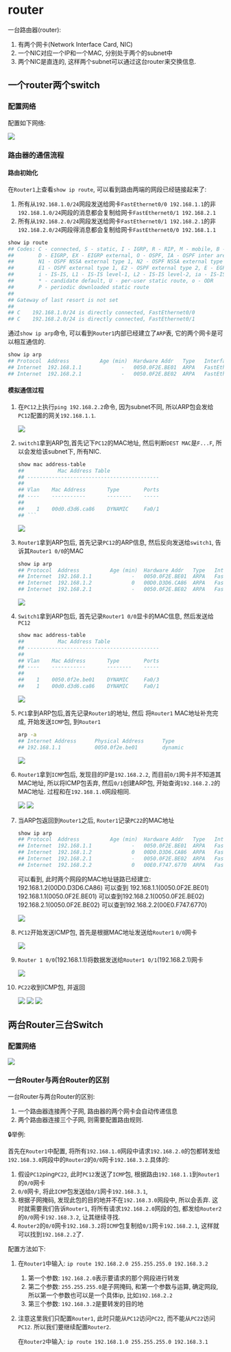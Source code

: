 # router

一台路由器(router):

1. 有两个网卡(Network Interface Card, NIC)
2. 一个NIC对应一个IP和一个MAC, 分别处于两个的subnet中
3. 两个NIC是直连的, 这样两个subnet可以通过这台router来交换信息.


## 一个router两个switch

### 配置网络

配置如下网络:

![](./router/0.png)

### 路由器的通信流程

#### 路由初始化

在`Router1`上查看`show ip route`, 可以看到路由两端的网段已经链接起来了:

1. 所有从`192.168.1.0/24`网段发送给网卡`FastEthernet0/0 192.168.1.1`的非`192.168.1.0/24`网段的消息都会复制给网卡`FastEthernet0/1 192.168.2.1`
2. 所有从`192.168.2.0/24`网段发送给网卡`FastEthernet0/1 192.168.2.1`的非`192.168.2.0/24`网段得消息都会复制给网卡`FastEthernet0/0 192.168.1.1`

```sh
show ip route
## Codes: C - connected, S - static, I - IGRP, R - RIP, M - mobile, B - BGP
##        D - EIGRP, EX - EIGRP external, O - OSPF, IA - OSPF inter area
##        N1 - OSPF NSSA external type 1, N2 - OSPF NSSA external type 2
##        E1 - OSPF external type 1, E2 - OSPF external type 2, E - EGP
##        i - IS-IS, L1 - IS-IS level-1, L2 - IS-IS level-2, ia - IS-IS inter area
##        * - candidate default, U - per-user static route, o - ODR
##        P - periodic downloaded static route
## 
## Gateway of last resort is not set
## 
## C    192.168.1.0/24 is directly connected, FastEthernet0/0
## C    192.168.2.0/24 is directly connected, FastEthernet0/1
```

通过`show ip arp`命令, 可以看到`Router1`内部已经建立了`ARP`表, 它的两个网卡是可以相互通信的.

```sh
show ip arp
## Protocol  Address          Age (min)  Hardware Addr   Type   Interface
## Internet  192.168.1.1             -   0050.0F2E.BE01  ARPA   FastEthernet0/0
## Internet  192.168.2.1             -   0050.0F2E.BE02  ARPA   FastEthernet0/1
```


#### 模拟通信过程

1. 在`PC12`上执行`ping 192.168.2.2`命令, 因为subnet不同, 所以ARP包会发给`PC12`配置的网关`192.168.1.1`.

    ![](./router/1.png)


2. `switch1`拿到ARP包,首先记下`PC12`的MAC地址, 然后判断`DEST MAC`是`F...F`, 所以会发给该subnet下, 所有NIC.

    ```sh
    show mac address-table 
    ##           Mac Address Table
    ## -------------------------------------------
    ## 
    ## Vlan    Mac Address       Type        Ports
    ## ----    -----------       --------    -----
    ## 
    ##    1    00d0.d3d6.ca86    DYNAMIC     Fa0/1
    ## ```
    ```

    ![](./router/2.png)

3. `Router1`拿到ARP包后, 首先记录`PC12`的ARP信息, 然后反向发送给`switch1`, 告诉其`Router1 0/0`的MAC

    ```sh
    show ip arp
    ## Protocol  Address          Age (min)  Hardware Addr   Type   Interface
    ## Internet  192.168.1.1             -   0050.0F2E.BE01  ARPA   FastEthernet0/0
    ## Internet  192.168.1.2             0   00D0.D3D6.CA86  ARPA   FastEthernet0/0
    ## Internet  192.168.2.1             -   0050.0F2E.BE02  ARPA   FastEthernet0/1
    ```

    ![](./router/3.png)


4. `Switch1`拿到ARP包后, 首先记录`Router1 0/0`显卡的MAC信息, 然后发送给`PC12`

    ```sh
    show mac address-table 
    ##           Mac Address Table
    ## -------------------------------------------
    ## 
    ## Vlan    Mac Address       Type        Ports
    ## ----    -----------       --------    -----
    ## 
    ##    1    0050.0f2e.be01    DYNAMIC     Fa0/3
    ##    1    00d0.d3d6.ca86    DYNAMIC     Fa0/1

    ```

    ![](./router/3-1.png)



5. `PC1`拿到ARP包后,首先记录`Router1`的地址, 然后 将`Router1` MAC地址补充完成, 开始发送`ICMP`包, 到`Router1`

    ```sh
    arp -a
    ## Internet Address      Physical Address      Type
    ## 192.168.1.1           0050.0f2e.be01        dynamic

    ```

    ![](./router/4.png)

6. `Router1`拿到`ICMP`包后, 发现目的IP是`192.168.2.2`, 而目前`0/1`网卡并不知道其MAC地址, 所以将ICMP包丢弃, 然后`0/1`创建ARP包, 开始查询`192.168.2.2`的MAC地址. 过程和在`192.168.1.0`网段相同.

    ![](./router/5.png)
    ![](./router/6.png)

7. 当ARP包返回到`Router1`之后, `Router1`记录`PC22`的MAC地址

    ```sh
    show ip arp
    ## Protocol  Address          Age (min)  Hardware Addr   Type   Interface
    ## Internet  192.168.1.1             -   0050.0F2E.BE01  ARPA   FastEthernet0/0
    ## Internet  192.168.1.2             0   00D0.D3D6.CA86  ARPA   FastEthernet0/0
    ## Internet  192.168.2.1             -   0050.0F2E.BE02  ARPA   FastEthernet0/1
    ## Internet  192.168.2.2             0   00E0.F747.6770  ARPA   FastEthernet0/1
    ```

    可以看到, 此时两个网段的MAC地址链路已经建立:
    192.168.1.2(00D0.D3D6.CA86) 可以查到 192.168.1.1(0050.0F2E.BE01)
    192.168.1.1(0050.0F2E.BE01) 可以查到192.168.2.1(0050.0F2E.BE02)
    192.168.2.1(0050.0F2E.BE02) 可以查到192.168.2.2(00E0.F747.6770)

    ![](./router/7.png)


8. `PC12`开始发送ICMP包, 首先是根据MAC地址发送给`Router1` `0/0`网卡

    ![](./router/8.png)

9. `Router 1 0/0`(192.168.1.1)将数据发送给`Router1 0/1`(192.168.2.1)网卡

    ![](./router/9.png)

10. `PC22`收到ICMP包, 并返回
    
    ![](./router/10.png)
    ![](./router/11.png)
    ![](./router/12.png)


## 两台Router三台Switch

### 配置网络

![](./router/13.png)


### 一台Router与两台Router的区别

一台Router与两台Router的区别:

1. 一个路由器连接两个子网, 路由器的两个网卡会自动传递信息
2. 两个路由器连接三个子网, 则需要配置路由规则.


🔒举例:

首先在`Router1`中配置, 将所有`192.168.1.0`网段中请求`192.168.2.0`的包都转发给`192.168.3.0`网段中的`Router2`的`0/0`网卡`192.168.3.2`.具体的:

1. 假设`PC12`ping`PC22`, 此时`PC12`发送了`ICMP`包, 根据路由`192.168.1.1`到`Router1`的`0/0`网卡
2. `0/0`网卡, 将此`ICMP`包发送给`0/1`网卡`192.168.3.1`, 
3. 根据子网掩码, 发现此包的目的地并不在`192.168.3.0`网段中, 所以会丢弃. 这时就需要我们告诉`Router1`, 将所有请求`192.168.2.0`网段的包, 都发给`Router2`的`0/0`网卡`192.168.3.2`, 让其继续寻找.
4. `Router2`的`0/0`网卡`192.168.3.2`将`ICMP`包复制给`0/1`网卡`192.168.2.1`, 这样就可以找到`192.168.2.2`了.


配置方法如下:

1. 在`Router1`中输入: `ip route 192.168.2.0 255.255.255.0 192.168.3.2`
    1. 第一个参数: `192.168.2.0`表示要请求的那个网段进行转发
    2. 第二个参数: `255.255.255.0`是子网掩码, 和第一个参数与运算, 确定网段,所以第一个参数也可以是一个具体ip, 比如`192.168.2.2`
    3. 第三个参数: `192.168.3.2`是要转发的目的地

2. 注意这里我们只配置`Router1`, 此时只能从`PC12`访问`PC22`, 而不能从`PC22`访问`PC12`. 所以我们要继续配置`Router2`.

    在`Router2`中输入: `ip route 192.168.1.0 255.255.255.0 192.168.3.1`

